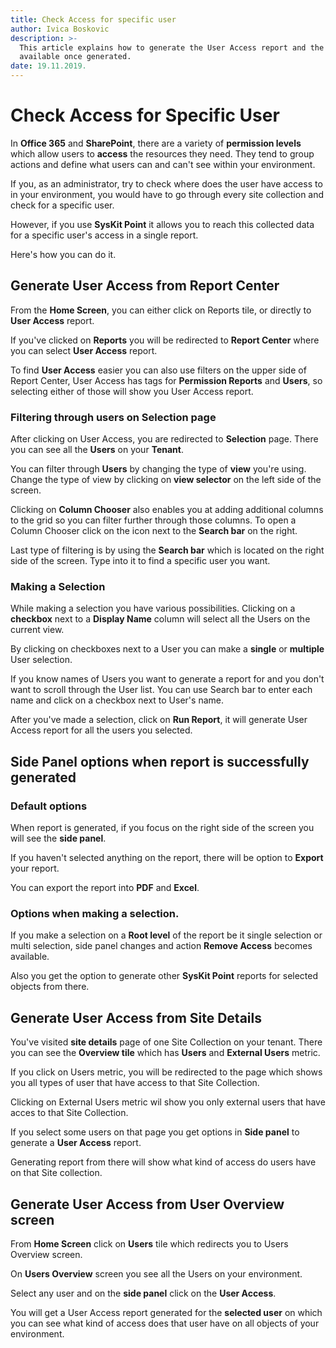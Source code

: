 ```yaml
---
title: Check Access for specific user
author: Ivica Boskovic
description: >-
  This article explains how to generate the User Access report and the options
  available once generated.
date: 19.11.2019.
---
```


# Check Access for Specific User

In **Office 365** and **SharePoint**, there are a variety of **permission levels** which allow users to **access** the resources they need. They tend to group actions and define what users can and can't see within your environment.

If you, as an administrator, try to check where does the user have access to in your environment, you would have to go through every site collection and check for a specific user.

However, if you use **SysKit Point** it allows you to reach this collected data for a specific user's access in a single report.

Here's how you can do it.

## Generate User Access from Report Center

From the **Home Screen**, you can either click on Reports tile, or directly to **User Access** report.

If you've clicked on **Reports** you will be redirected to **Report Center** where you can select **User Access** report.

To find **User Access** easier you can also use filters on the upper side of Report Center, User Access has tags for **Permission Reports** and **Users**, so selecting either of those will show you User Access report.

### Filtering through users on Selection page

After clicking on User Access, you are redirected to **Selection** page. There you can see all the **Users** on your **Tenant**.

You can filter through **Users** by changing the type of **view** you're using. Change the type of view by clicking on **view selector** on the left side of the screen.

Clicking on **Column Chooser** also enables you at adding additional columns to the grid so you can filter further through those columns. To open a Column Chooser click on the icon next to the **Search bar** on the right.

Last type of filtering is by using the **Search bar** which is located on the right side of the screen. Type into it to find a specific user you want.

### Making a Selection

While making a selection you have various possibilities. Clicking on a **checkbox** next to a **Display Name** column will select all the Users on the current view.

By clicking on checkboxes next to a User you can make a **single** or **multiple** User selection.

If you know names of Users you want to generate a report for and you don't want to scroll through the User list. You can use Search bar to enter each name and click on a checkbox next to User's name.

After you've made a selection, click on **Run Report**, it will generate User Access report for all the users you selected.

## Side Panel options when report is successfully generated

### Default options

When report is generated, if you focus on the right side of the screen you will see the **side panel**.

If you haven't selected anything on the report, there will be option to **Export** your report.

You can export the report into **PDF** and **Excel**.

### Options when making a selection.

If you make a selection on a **Root level** of the report be it single selection or multi selection, side panel changes and action **Remove Access** becomes available.

Also you get the option to generate other **SysKit Point** reports for selected objects from there.

## Generate User Access from Site Details

You've visited **site details** page of one Site Collection on your tenant. There you can see the **Overview tile** which has **Users** and **External Users** metric.

If you click on Users metric, you will be redirected to the page which shows you all types of user that have access to that Site Collection.

Clicking on External Users metric wil show you only external users that have acces to that Site Collection.

If you select some users on that page you get options in **Side panel** to generate a **User Access** report.

Generating report from there will show what kind of access do users have on that Site collection.

## Generate User Access from User Overview screen

From **Home Screen** click on **Users** tile which redirects you to Users Overview screen.

On **Users Overview** screen you see all the Users on your environment.

Select any user and on the **side panel** click on the **User Access**.

You will get a User Access report generated for the **selected user** on which you can see what kind of access does that user have on all objects of your environment.

